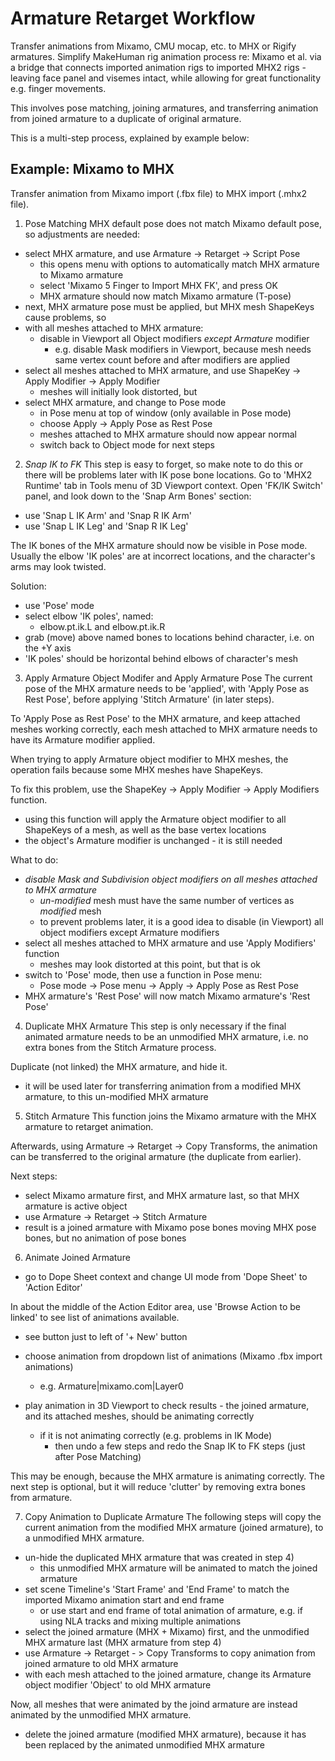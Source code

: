 # Armature Retarget Workflow
Transfer animations from Mixamo, CMU mocap, etc. to MHX or Rigify armatures.
Simplify MakeHuman rig animation process re: Mixamo et al. via a bridge that connects imported animation rigs to imported MHX2 rigs - leaving face panel and visemes intact, while allowing for great functionality e.g. finger movements.

This involves pose matching, joining armatures, and transferring animation from joined armature to a duplicate of original armature.

This is a multi-step process, explained by example below:

## Example: Mixamo to MHX
Transfer animation from Mixamo import (.fbx file) to MHX import (.mhx2 file).

1) Pose Matching
MHX default pose does not match Mixamo default pose, so adjustments are needed:
- select MHX armature, and use Armature -> Retarget -> Script Pose
  - this opens menu with options to automatically match MHX armature to Mixamo armature
  - select 'Mixamo 5 Finger to Import MHX FK', and press OK
  - MHX armature should now match Mixamo armature (T-pose)
- next, MHX armature pose must be applied, but MHX mesh ShapeKeys cause problems, so
- with all meshes attached to MHX armature:
  - disable in Viewport all Object modifiers *except Armature* modifier
    - e.g. disable Mask modifiers in Viewport, because mesh needs same vertex count before and after modifiers are applied
- select all meshes attached to MHX armature, and use ShapeKey -> Apply Modifier -> Apply Modifier
  - meshes will initially look distorted, but
- select MHX armature, and change to Pose mode
  - in Pose menu at top of window (only available in Pose mode)
  - choose Apply -> Apply Pose as Rest Pose
  - meshes attached to MHX armature should now appear normal
  - switch back to Object mode for next steps

2) *Snap IK to FK*
This step is easy to forget, so make note to do this or there will be problems later with IK pose bone locations.
Go to 'MHX2 Runtime' tab in Tools menu of 3D Viewport context.
Open 'FK/IK Switch' panel, and look down to the 'Snap Arm Bones' section:
- use 'Snap L IK Arm' and 'Snap R IK Arm'
- use 'Snap L IK Leg' and 'Snap R IK Leg'

The IK bones of the MHX armature should now be visible in Pose mode. Usually the elbow 'IK poles' are at incorrect locations, and the character's arms may look twisted.

Solution:
- use 'Pose' mode
- select elbow 'IK poles', named:
  - elbow.pt.ik.L and elbow.pt.ik.R
- grab (move) above named bones to locations behind character, i.e. on the +Y axis
- 'IK poles' should be horizontal behind elbows of character's mesh

3) Apply Armature Object Modifer and Apply Armature Pose
The current pose of the MHX armature needs to be 'applied', with 'Apply Pose as Rest Pose', before applying 'Stitch Armature' (in later steps).

To 'Apply Pose as Rest Pose' to the MHX armature, and keep attached meshes working correctly, each mesh attached to MHX armature needs to have its Armature modifier applied.

When trying to apply Armature object modifier to MHX meshes, the operation fails because some MHX meshes have ShapeKeys.

To fix this problem, use the ShapeKey -> Apply Modifier -> Apply Modifiers function.
- using this function will apply the Armature object modifier to all ShapeKeys of a mesh, as well as the base vertex locations
- the object's Armature modifier is unchanged - it is still needed

What to do:
- *disable Mask and Subdivision object modifiers on all meshes attached to MHX armature*
  - *un-modified* mesh must have the same number of vertices as *modified* mesh
  - to prevent problems later, it is a good idea to disable (in Viewport) all object modifiers except Armature modifiers
- select all meshes attached to MHX armature and use 'Apply Modifiers' function
  - meshes may look distorted at this point, but that is ok
- switch to 'Pose' mode, then use a function in Pose menu:
  - Pose mode -> Pose menu -> Apply -> Apply Pose as Rest Pose
- MHX armature's 'Rest Pose' will now match Mixamo armature's 'Rest Pose'

4) Duplicate MHX Armature
This step is only necessary if the final animated armature needs to be an unmodified MHX armature, i.e. no extra bones from the Stitch Armature process.

Duplicate (not linked) the MHX armature, and hide it.
- it will be used later for transferring animation from a modified MHX armature, to this un-modified MHX armature

5) Stitch Armature
This function joins the Mixamo armature with the MHX armature to retarget animation.

Afterwards, using Armature -> Retarget -> Copy Transforms, the animation can be transferred to the original armature (the duplicate from earlier).

Next steps:
- select Mixamo armature first, and MHX armature last, so that MHX armature is active object
- use Armature -> Retarget -> Stitch Armature
- result is a joined armature with Mixamo pose bones moving MHX pose bones, but no animation of pose bones

6) Animate Joined Armature
- go to Dope Sheet context and change UI mode from 'Dope Sheet' to 'Action Editor'

In about the middle of the Action Editor area, use 'Browse Action to be linked' to see list of animations available.
- see button just to left of '+    New' button

- choose animation from dropdown list of animations (Mixamo .fbx import animations)
  - e.g. Armature|mixamo.com|Layer0
- play animation in 3D Viewport to check results - the joined armature, and its attached meshes, should be animating correctly
  - if it is not animating correctly (e.g. problems in IK Mode)
    - then undo a few steps and redo the Snap IK to FK steps (just after Pose Matching)

This may be enough, because the MHX armature is animating correctly. The next step is optional, but it will reduce 'clutter' by removing extra bones from armature.

7) Copy Animation to Duplicate Armature
The following steps will copy the current animation from the modified MHX armature (joined armature), to a unmodified MHX armature.

- un-hide the duplicated MHX armature that was created in step 4)
  - this unmodified MHX armature will be animated to match the joined armature
- set scene Timeline's 'Start Frame' and 'End Frame' to match the imported Mixamo animation start and end frame
  - or use start and end frame of total animation of armature, e.g. if using NLA tracks and mixing multiple animations
- select the joined armature (MHX + Mixamo) first, and the unmodified MHX armature last (MHX armature from step 4)
- use Armature -> Retarget - > Copy Transforms to copy animation from joined armature to old MHX armature
- with each mesh attached to the joined armature, change its Armature object modifier 'Object' to old MHX armature

Now, all meshes that were animated by the joind armature are instead animated by the unmodified MHX armature.
- delete the joined armature (modified MHX armature), because it has been replaced by the animated unmodified MHX armature
